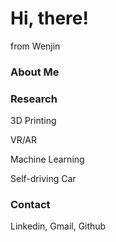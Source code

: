 # Hi, there!

from Wenjin


### About Me



### Research

3D Printing

VR/AR

Machine Learning

Self-driving Car

### Contact

Linkedin, Gmail, Github
